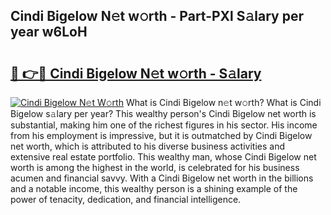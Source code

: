 ## Cindi Bigelow N𝚎t w𝚘rth - Part-PXl S𝚊lary per year w6LoH

# <h2><a href="http://gc3ab1.nevu.top/?p=Cindi+Bigelow">🔗 👉🔴 Cindi Bigelow N𝚎t w𝚘rth - S𝚊lary</a></h2>

[![Cindi Bigelow N𝚎t W𝚘rth](https://i.imgur.com/Oavwk0R.jpeg)](http://gc3ab1.nevu.top/?p=Cindi+Bigelow)
What is Cindi Bigelow n𝚎t w𝚘rth? What is Cindi Bigelow s𝚊lary per year?
This wealthy person's Cindi Bigelow net worth is substantial, making him one of the richest figures in his sector. His income from his employment is impressive, but it is outmatched by Cindi Bigelow net worth, which is attributed to his diverse business activities and extensive real estate portfolio. This wealthy man, whose Cindi Bigelow net worth is among the highest in the world, is celebrated for his business acumen and financial savvy. With a Cindi Bigelow net worth in the billions and a notable income, this wealthy person is a shining example of the power of tenacity, dedication, and financial intelligence.

